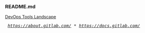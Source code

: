 ### README.md


[DevOps Tools Landscape](https://about.gitlab.com/devops-tools/)

*<pre>
https://about.gitlab.com/    *    https://docs.gitlab.com/
</pre>*
